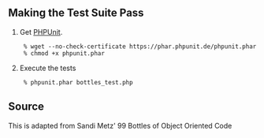 ## Making the Test Suite Pass

1. Get [PHPUnit].

        % wget --no-check-certificate https://phar.phpunit.de/phpunit.phar
        % chmod +x phpunit.phar

2. Execute the tests

        % phpunit.phar bottles_test.php

[PHPUnit]: http://phpunit.de


## Source

This is adapted from Sandi Metz' 99 Bottles of Object Oriented Code
